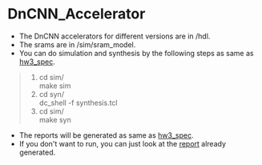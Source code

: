 # DnCNN_Accelerator

* The DnCNN accelerators for different versions are in /hdl.
* The srams are in /sim/sram_model.
* You can do simulation and synthesis by the following steps as same as [hw3_spec](https://github.com/Koyama-Tsubasa/VLSI_System_Design/blob/main/Final_project/specs/hw3_spec_v5.pdf).  
> 1. cd sim/  
>    make sim  
> 2. cd syn/  
>    dc_shell -f synthesis.tcl  
> 3. cd sim/  
>    make syn  
* The reports will be generated as same as [hw3_spec](https://github.com/Koyama-Tsubasa/VLSI_System_Design/blob/main/Final_project/specs/hw3_spec_v5.pdf).
* If you don't want to run, you can just look at the [report](https://github.com/Koyama-Tsubasa/VLSI_System_Design/tree/main/Final_project/source_code/DnCNN_Accelerator/syn/report) already generated.

